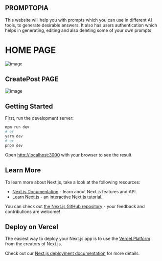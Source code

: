 ## PROMPTOPIA

This website will help you with prompts which you can use in different AI tools, to generate desirable answers.
It also has users authentication which helps in generating, editing and also deleting some of your own prompts

# HOME PAGE

![image](https://github.com/MoharTry/Promptopia/assets/103957742/98d58d87-c804-41d1-b5d1-5ab4abe06d59)

## CreatePost PAGE

![image](https://github.com/MoharTry/Promptopia/assets/103957742/fcc27121-c594-4238-b258-a21a8eddd0c9)

## Getting Started

First, run the development server:

```bash
npm run dev
# or
yarn dev
# or
pnpm dev
```

Open [http://localhost:3000](http://localhost:3000) with your browser to see the result.

## Learn More

To learn more about Next.js, take a look at the following resources:

- [Next.js Documentation](https://nextjs.org/docs) - learn about Next.js features and API.
- [Learn Next.js](https://nextjs.org/learn) - an interactive Next.js tutorial.

You can check out [the Next.js GitHub repository](https://github.com/vercel/next.js/) - your feedback and contributions are welcome!

## Deploy on Vercel

The easiest way to deploy your Next.js app is to use the [Vercel Platform](https://vercel.com/new?utm_medium=default-template&filter=next.js&utm_source=create-next-app&utm_campaign=create-next-app-readme) from the creators of Next.js.

Check out our [Next.js deployment documentation](https://nextjs.org/docs/deployment) for more details.
